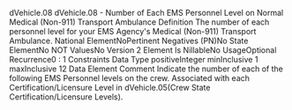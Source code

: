 

dVehicle.08
dVehicle.08 - Number of Each EMS Personnel Level on Normal Medical (Non-911) Transport Ambulance
Definition
The number of each personnel level for your EMS Agency's Medical (Non-911) Transport Ambulance.
National ElementNoPertinent Negatives (PN)No
State ElementNo
NOT ValuesNo
Version 2 Element
Is NillableNo
UsageOptional
Recurrence0 : 1
Constraints
Data Type
positiveInteger
minInclusive
1
maxInclusive
12
Data Element Comment
Indicate the number of each of the following EMS Personnel levels on the crew. Associated with each Certification/Licensure
Level in dVehicle.05(Crew State Certification/Licensure Levels).